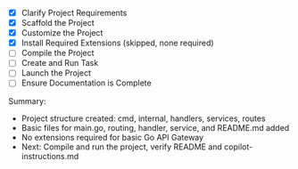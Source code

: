 - [x] Clarify Project Requirements
- [x] Scaffold the Project
- [x] Customize the Project
- [x] Install Required Extensions (skipped, none required)
- [ ] Compile the Project
- [ ] Create and Run Task
- [ ] Launch the Project
- [ ] Ensure Documentation is Complete

Summary:
- Project structure created: cmd, internal, handlers, services, routes
- Basic files for main.go, routing, handler, service, and README.md added
- No extensions required for basic Go API Gateway
- Next: Compile and run the project, verify README and copilot-instructions.md
